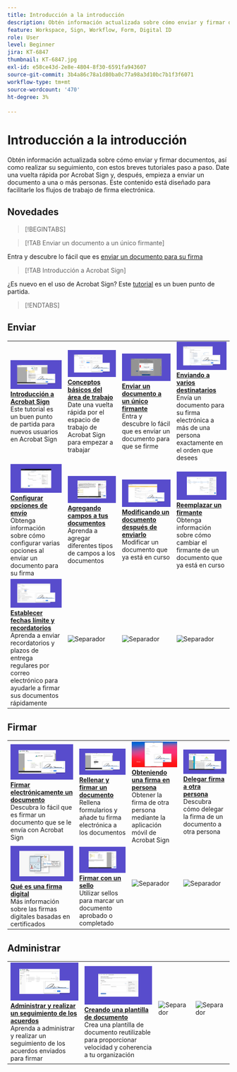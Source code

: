 ```yaml
---
title: Introducción a la introducción
description: Obtén información actualizada sobre cómo enviar y firmar documentos, y realizar su seguimiento, con estos breves tutoriales paso a paso
feature: Workspace, Sign, Workflow, Form, Digital ID
role: User
level: Beginner
jira: KT-6847
thumbnail: KT-6847.jpg
exl-id: e58ce43d-2e8e-4804-8f30-6591fa943607
source-git-commit: 3b4a86c78a1d80ba0c77a98a3d10bc7b1f3f6071
workflow-type: tm+mt
source-wordcount: '470'
ht-degree: 3%

---
```


# Introducción a la introducción

Obtén información actualizada sobre cómo enviar y firmar documentos, así como realizar su seguimiento, con estos breves tutoriales paso a paso. Date una vuelta rápida por Acrobat Sign y, después, empieza a enviar un documento a una o más personas. Este contenido está diseñado para facilitarle los flujos de trabajo de firma electrónica.

## Novedades

>[!BEGINTABS]

>[!TAB Enviar un documento a un único firmante]

Entra y descubre lo fácil que es [enviar un documento para su firma](send-to-single-recipient.md)

>[!TAB Introducción a Acrobat Sign]

¿Es nuevo en el uso de Acrobat Sign? Este [tutorial](new-sender.md) es un buen punto de partida.

>[!ENDTABS]

## Enviar

<table style="table-layout:fixed">
<tr>
  <td>
    <a href="new-sender.md">
      <img alt="Introducción a Acrobat Sign" src="../assets/gettingstartednew.png" />
    </a>
    <div>
    <a href="new-sender.md"><strong>Introducción a Acrobat Sign</strong></a>
    </div>
    Este tutorial es un buen punto de partida para nuevos usuarios en Acrobat Sign
    <br>
  </td>
 <td>
    <a href="quick-tour.md">
      <img alt="Conceptos básicos del área de trabajo" src="../assets/workspace.png" />
    </a>
    <div>
    <a href="quick-tour.md"><strong>Conceptos básicos del área de trabajo</strong></a>
    </div>
    Date una vuelta rápida por el espacio de trabajo de Acrobat Sign para empezar a trabajar
    <br>
  </td>
  <td>
    <a href="send-to-single-recipient.md">
      <img alt="Enviar un documento a un único firmante" src="../assets/send-single-recipient.png" />
    </a>
    <div>
    <a href="send-to-single-recipient.md"><strong>Enviar un documento a un único firmante</strong></a>
    </div>
    Entra y descubre lo fácil que es enviar un documento para que se firme
    <br>
  </td>
  <td>
    <a href="send-to-multiple-recipients.md">
      <img alt="Enviar a varios destinatarios" src="../assets/send-to-multiple-recipient.png" />
    </a>
    <div>
    <a href="send-to-multiple-recipients.md"><strong>Enviando a varios destinatarios</strong></a>
    </div>
    Envía un documento para su firma electrónica a más de una persona exactamente en el orden que desees
    <br>
  </td>
</tr>
<tr>
  <td>
    <a href="sending-options.md">
      <img alt="Configurar opciones de envío" src="../assets/configure.png" />
    </a>
    <div>
    <a href="sending-options.md"><strong>Configurar opciones de envío</strong></a>
    </div>
    Obtenga información sobre cómo configurar varias opciones al enviar un documento para su firma
    <br>
  </td>
  <td>
    <a href="adding-fields.md">
      <img alt="Adición de campos a los documentos" src="../assets/adding-fields.png" />
    </a>
    <div>
    <a href="adding-fields.md"><strong>Agregando campos a tus documentos</strong></a>
    </div>
    Aprenda a agregar diferentes tipos de campos a los documentos
    <br>
  </td>
  <td>
    <a href="modify-in-flight.md">
      <img alt="Modificación de un documento después de enviarlo" src="../assets/modify.png" />
    </a>
    <div>
    <a href="modify-in-flight.md"><strong>Modificando un documento después de enviarlo</strong></a>
    </div>
    Modificar un documento que ya está en curso
    <br>
  </td>
  <td>
    <a href="replace-signer.md">
      <img alt="Sustitución de un firmante" src="../assets/replace.png" />
    </a>
    <div>
    <a href="replace-signer.md"><strong>Reemplazar un firmante</strong></a>
    </div>
    Obtenga información sobre cómo cambiar el firmante de un documento que ya está en curso
     <br>
  </td>
</tr>
<tr>
  <td>
      <a href="set-deadlines-reminders.md">
        <img alt="Establecer fecha de caducidad y recordatorios" src="../assets/deadlines-reminders.png" />
      </a>
      <div>
      <a href="set-deadlines-reminders.md"><strong>Establecer fechas límite y recordatorios</strong></a>
      </div>
      Aprenda a enviar recordatorios y plazos de entrega regulares por correo electrónico para ayudarle a firmar sus documentos rápidamente
      <br>
    </td> 
  <td>
      <img alt="Separador" src="../assets/Whitespacer.png" />
      <div>
      <br>
    </td>
    <td>
      <img alt="Separador" src="../assets/Whitespacer.png" />
      <div>
      <br>
    </td>
    <td>
      <img alt="Separador" src="../assets/Whitespacer.png" />
      <div>
      <br>
    </td>
</tr>
</table>

## Firmar

<table style="table-layout:fixed">
<tr>
  <td>
    <a href="electronically-sign-a-document.md">
      <img alt="Firmar electrónicamente un documento" src="../assets/sign-electronically.png" />
    </a>
    <div>
    <a href="electronically-sign-a-document.md"><strong>Firmar electrónicamente un documento</strong></a>
    </div>
    Descubra lo fácil que es firmar un documento que se le envía con Acrobat Sign
    <br>
  </td>
  <td>
    <a href="fill-and-sign.md">
      <img alt="Rellenar y firmar un documento" src="../assets/fill-and-sign.png" />
    </a>
    <div>
    <a href="fill-and-sign.md"><strong>Rellenar y firmar un documento</strong></a>
    </div>
    Rellena formularios y añade tu firma electrónica a los documentos
    <br>
  </td>
  <td>
    <a href="sign-in-person.md">
      <img alt="Obtención de una firma en persona" src="../assets/inperson.png" />
    </a>
    <div>
    <a href="sign-in-person.md"><strong>Obteniendo una firma en persona</strong></a>
    </div>
    Obtener la firma de otra persona mediante la aplicación móvil de Acrobat Sign
    <br>
  </td>
  <td>
    <a href="delegate-signing.md">
      <img alt="Delegar la firma a otra persona" src="../assets/delegate-signing.png" />
    </a>
    <div>
    <a href="delegate-signing.md"><strong>Delegar firma a otra persona</strong></a>
    </div>
    Descubra cómo delegar la firma de un documento a otra persona
    <br>
  </td>
</tr>
<tr>
  <td>
    <a href="sign-with-a-digital-signature.md">
      <img alt="Qué es una firma digital" src="../assets/digital-signature.png" />
    </a>
    <div>
    <a href="sign-with-a-digital-signature.md"><strong>Qué es una firma digital</strong></a>
    </div>
    Más información sobre las firmas digitales basadas en certificados
    <br>
  </td>
  <td>
    <a href="sign-with-a-stamp.md">
      <img alt="Firmar con un sello" src="../assets/sign-stamp.png" />
    </a>
    <div>
    <a href="sign-with-a-stamp.md"><strong>Firmar con un sello</strong></a>
    </div>
    Utilizar sellos para marcar un documento aprobado o completado
     <br>
  </td> 
 <td>
    <img alt="Separador" src="../assets/Grayspacer.png" />
    <div>
    <br>
  </td>
  <td>
    <img alt="Separador" src="../assets/Grayspacer.png" />
    <div>
    <br>
  </td>
</tr>  
</table>

## Administrar

<table style="table-layout:fixed">
<tr>
  <td>
    <a href="manage-and-track.md">
      <img alt="Administrar y realizar un seguimiento de los acuerdos" src="../assets/manage-track.png" />
    </a>
    <div>
    <a href="manage-and-track.md"><strong>Administrar y realizar un seguimiento de los acuerdos</strong></a>
    </div>
    Aprenda a administrar y realizar un seguimiento de los acuerdos enviados para firmar
    <br>
  </td>
  <td>
    <a href="../sign-advanced-users/create-a-template.md">
      <img alt="Creación de una plantilla de documento" src="../assets/create-template.png" />
    </a>
    <div>
    <a href="../sign-advanced-users/create-a-template.md"><strong>Creando una plantilla de documento</strong></a>
    </div>
    Crea una plantilla de documento reutilizable para proporcionar velocidad y coherencia a tu organización
    <br>
  </td>
  <td>
    <img alt="Separador" src="../assets/Whitespacer.png" />
    <div>
    <br>
  </td>
  <td>
    <img alt="Separador" src="../assets/Whitespacer.png" />
    <div>
    <br>
  </td>
</tr>
</table>
